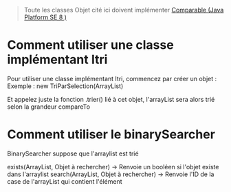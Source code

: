 > Toute les classes Objet cité ici doivent implémenter [Comparable (Java Platform SE 8 )](https://docs.oracle.com/javase/8/docs/api/java/lang/Comparable.html)

# Comment utiliser une classe implémentant Itri

Pour utiliser une classe implémentant Itri, commencez par créer un objet :
Exemple : 
new TriParSelection(ArrayList<Objet>)

Et appelez juste la fonction .trier() lié à cet objet, l'arrayList sera alors trié selon la grandeur compareTo

# Comment utiliser le binarySearcher

BinarySearcher suppose que l'arraylist est trié

exists(ArrayList<Objet>, Objet à rechercher) -> Renvoie un booléen si l'objet existe dans l'arraylist
search(ArrayList<Objet>, Objet à rechercher) -> Renvoie l'ID de la case de l'arrayList qui contient l'élément